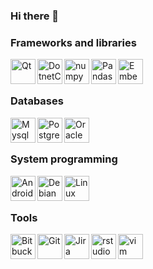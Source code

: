 ### Hi there 👋

<!--
**feferreira/feferreira** is a ✨ _special_ ✨ repository because its `README.md` (this file) appears on your GitHub profile.

Here are some ideas to get you started:

- 🔭 I’m currently working on ...
- 🌱 I’m currently learning ...
- 👯 I’m looking to collaborate on ...
- 🤔 I’m looking for help with ...
- 💬 Ask me about ...
- 📫 How to reach me: ...
- 😄 Pronouns: ...
- ⚡ Fun fact: ...
-->
### Frameworks and libraries

<img align="left" alt="Qt" width="40px" src="https://cdn.jsdelivr.net/gh/devicons/devicon/icons/qt/qt-original.svg" />
<img align="left" alt="DotnetCore" width="40px"  src="https://cdn.jsdelivr.net/gh/devicons/devicon/icons/dotnetcore/dotnetcore-original.svg" />
<img align="left" alt="numpy" width="40px" src="https://cdn.jsdelivr.net/gh/devicons/devicon/icons/numpy/numpy-original-wordmark.svg" />
<img align="left" alt="Pandas" width="40px" src="https://cdn.jsdelivr.net/gh/devicons/devicon/icons/pandas/pandas-original-wordmark.svg" />
<img align="left" alt="EmbeddedC" width="40px" src="https://cdn.jsdelivr.net/gh/devicons/devicon/icons/embeddedc/embeddedc-original.svg" />

<br />
<br />

### Databases

<img align="left" alt="Mysql" width="40px" src="https://cdn.jsdelivr.net/gh/devicons/devicon/icons/mysql/mysql-original-wordmark.svg" />
<img align="left" alt="Postgres" width="40px" src="https://cdn.jsdelivr.net/gh/devicons/devicon/icons/postgresql/postgresql-original-wordmark.svg" />
<img align="left" alt="Oracle" width="40px" src="https://cdn.jsdelivr.net/gh/devicons/devicon/icons/oracle/oracle-original.svg" />

<br />
<br />

### System programming
<img align="left" alt="Android" width="40px" src="https://cdn.jsdelivr.net/gh/devicons/devicon/icons/android/android-original.svg"/>
<img align="left" alt="Debian" width="40px"  src="https://cdn.jsdelivr.net/gh/devicons/devicon/icons/debian/debian-original-wordmark.svg" />
<img align="left" alt="Linux" width="40px" src="https://cdn.jsdelivr.net/gh/devicons/devicon/icons/linux/linux-original.svg" />

<br />
<br />

### Tools

<img align="left" alt="Bitbucket" width="40px" src="https://cdn.jsdelivr.net/gh/devicons/devicon/icons/bitbucket/bitbucket-original-wordmark.svg" />
<img align="left" alt="Git" width="40px" src="https://cdn.jsdelivr.net/gh/devicons/devicon/icons/git/git-original-wordmark.svg" />
<img align="left" alt="Jira" width="40px" src="https://cdn.jsdelivr.net/gh/devicons/devicon/icons/jira/jira-original.svg" />
<img align="left" alt="rstudio" width="40px" src="https://cdn.jsdelivr.net/gh/devicons/devicon/icons/rstudio/rstudio-original.svg" />
<img align="left" alt="vim" width="40px" src="https://cdn.jsdelivr.net/gh/devicons/devicon/icons/vim/vim-original.svg" />

